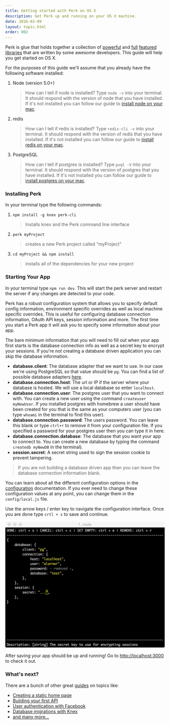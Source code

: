 ```yaml
---
title: Getting started with Perk on OS X
description: Get Perk up and running on your OS X machine.
date: 2016-02-09
layout: topic.html
order: 002
---
```


Perk is glue that holds together a collection of [powerful](http://passportjs.org/) and [full](http://knexjs.org/) [featured](http://expressjs.com/) [libraries](http://redis.io/) that are written by some awesome developers. This guide will help you get started on OS X.

For the purposes of this guide we'll assume that you already have the following software installed:

1. Node (version 5.0+)
	> How can I tell if node is installed? Type `node -v` into your terminal. It should respond with the version of node that you have installed. If it's not installed you can follow our guide to [install node on your mac](/v1/guides/install-node-redis-and-postgres-on-your-mac.html).
1. redis
	> How can I tell if redis is installed? Type `redis-cli -v` into your terminal. It should respond with the version of redis that you have installed. If it's not installed you can follow our guide to [install redis on your mac](/v1/guides/install-node-redis-and-postgres-on-your-mac.html).
1. PostgreSQL
	> How can I tell if postgres is installed? Type `psql -V` into your terminal. It should respond with the version of postgres that you have installed. If it's not installed you can follow our guide to [install postgres on your mac](/v1/guides/install-node-redis-and-postgres-on-your-mac.html).

### Installing Perk

In your terminal type the following commands:

1. `npm install -g knex perk-cli`
	
	> Installs knex and the Perk command line interface

1. `perk myProject`

	> creates a new Perk project called "myProject"

1. `cd myProject && npm install`

	> installs all of the dependencies for your new project

### Starting Your App

In your terminal type `npm run dev`. This will start the perk server and restart the server if any changes are detected to your code.

Perk has a robust configuration system that allows you to specify default config information, environment specific overrides as well as local machine specific overrides. This is useful for configuring database connection information, OAuth API keys, session information and more. The first time you start a Perk app it will ask you to specify some information about your app.

The bare minimum information that you will need to fill out when your app first starts is the database connection info as well as a secret key to encrypt your sessions. If you're not creating a database driven application you can skip the database information.

* **database.client**: The database adapter that we want to use. In our case we're using PostgreSQL so that value should be `pg`. You can find a list of possible database adapters [here](http://knexjs.org/#Installation-node).
* **database.connection.host**: The url or IP if the server where your database is hosted. We will use a local database so enter `localhost`.
* **database.connection.user**: The postgres user that you want to connect with. You can create a new user using the command `createuser myNewUser`. If you installed postgres with homebrew a user should have been created for you that is the same as your computers user (you can type `whoami` in the terminal to find this user).
* **database.connection.password**: The users password. You can leave this blank or type `ctrl+r` to remove it from your configuration file. If you specified a password for your postgres user then you can type it in here.
* **database.connection.database**: The database that you want your app to connect to. You can create a new database by typing the command `createdb myNewDB` in the terminal).
* **session.secret**: A secret string used to sign the session cookie to prevent tampering.

> If you are not building a database driven app then you can leave the database connection information blank.

You can learn about all the different configuration options in the [configuration](/v1/api/config.html) documentation. If you ever need to change these configuration values at any point, you can change them in the `config/local.js` file.

Use the arrow keys / enter key to navigate the configuration interface. Once you are done type `crtl + s` to save and continue.

![config screenshot](/assets/images/guides/getting-started/config-template.jpg)

After saving your app should be up and running! Go to [http://localhost:3000](http://localhost:3000) to check it out.

### What's next?

There are a bunch of other great [guides](/v1/guides) on topics like:

* [Creating a static home page](/v1/guides/creating-a-static-home-page.html)
* [Building your first API](/v1/guides/building-your-first-api.html)
* [User authentication with Facebook](/v1/guides/user-auth-with-facebook.html)
* [Database migrations with Knex](/v1/guides/database-migrations-knex.html)
* [and many more...](/v1/guides)